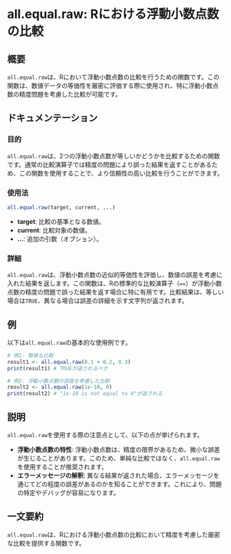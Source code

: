 <!--
Meta Description: # all.equal.raw: Rにおける浮動小数点数の比較 ## 概要 `all.equal.raw`は、Rにおいて浮動小数点数の比較を行うための関数です。この関数は、数値データの等価性を厳密に評価する際に使用され、特に浮動小数点数の精度問題を考慮した比較が可能です。 ## ドキュメンテーション...
Meta Keywords: equal, all, raw, この関数は, target
-->

# all.equal.raw: Rにおける浮動小数点数の比較

## 概要
`all.equal.raw`は、Rにおいて浮動小数点数の比較を行うための関数です。この関数は、数値データの等価性を厳密に評価する際に使用され、特に浮動小数点数の精度問題を考慮した比較が可能です。

## ドキュメンテーション
### 目的
`all.equal.raw`は、2つの浮動小数点数が等しいかどうかを比較するための関数です。通常の比較演算子では精度の問題により誤った結果を返すことがあるため、この関数を使用することで、より信頼性の高い比較を行うことができます。

### 使用法
```R
all.equal.raw(target, current, ...)
```

- **target**: 比較の基準となる数値。
- **current**: 比較対象の数値。
- **...**: 追加の引数（オプション）。

### 詳細
`all.equal.raw`は、浮動小数点数の近似的等価性を評価し、数値の誤差を考慮に入れた結果を返します。この関数は、Rの標準的な比較演算子（`==`）が浮動小数点数の精度の問題で誤った結果を返す場合に特に有用です。比較結果は、等しい場合は`TRUE`、異なる場合は誤差の詳細を示す文字列が返されます。

## 例
以下は`all.equal.raw`の基本的な使用例です。

```R
# 例1: 簡単な比較
result1 <- all.equal.raw(0.1 + 0.2, 0.3)
print(result1) # TRUEが返されるべき

# 例2: 浮動小数点数の誤差を考慮した比較
result2 <- all.equal.raw(1e-10, 0)
print(result2) # "1e-10 is not equal to 0"が返される
```

## 説明
`all.equal.raw`を使用する際の注意点として、以下の点が挙げられます。

- **浮動小数点数の特性**: 浮動小数点数は、精度の限界があるため、微小な誤差が生じることがあります。このため、単純な比較ではなく、`all.equal.raw`を使用することが推奨されます。
- **エラーメッセージの解釈**: 異なる結果が返された場合、エラーメッセージを通じてどの程度の誤差があるのかを知ることができます。これにより、問題の特定やデバッグが容易になります。

## 一文要約
`all.equal.raw`は、Rにおける浮動小数点数の比較において精度を考慮した厳密な比較を提供する関数です。